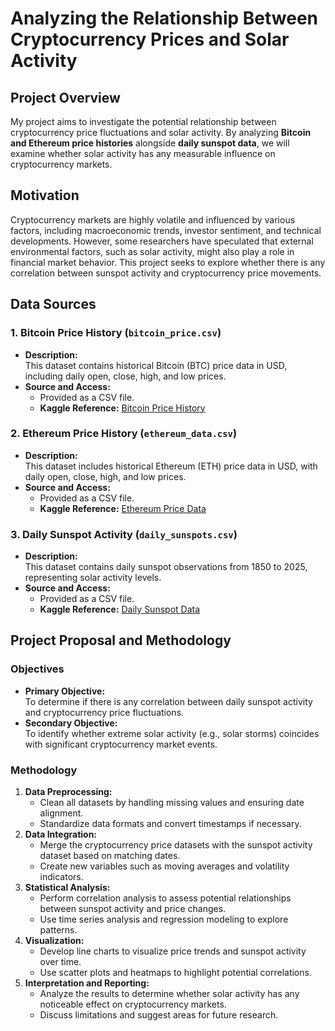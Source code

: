 # Analyzing the Relationship Between Cryptocurrency Prices and Solar Activity

## Project Overview
My project aims to investigate the potential relationship between cryptocurrency price fluctuations and solar activity. By analyzing **Bitcoin and Ethereum price histories** alongside **daily sunspot data**, we will examine whether solar activity has any measurable influence on cryptocurrency markets.

## Motivation
Cryptocurrency markets are highly volatile and influenced by various factors, including macroeconomic trends, investor sentiment, and technical developments. However, some researchers have speculated that external environmental factors, such as solar activity, might also play a role in financial market behavior. This project seeks to explore whether there is any correlation between sunspot activity and cryptocurrency price movements.

## Data Sources

### 1. Bitcoin Price History (`bitcoin_price.csv`)
- **Description:**  
  This dataset contains historical Bitcoin (BTC) price data in USD, including daily open, close, high, and low prices.
- **Source and Access:**  
  - Provided as a CSV file.
  - **Kaggle Reference:** [Bitcoin Price History](https://www.kaggle.com/datasets/saswattulo/bitcoin-price-history-btc-usd)

### 2. Ethereum Price History (`ethereum_data.csv`)
- **Description:**  
  This dataset includes historical Ethereum (ETH) price data in USD, with daily open, close, high, and low prices.
- **Source and Access:**  
  - Provided as a CSV file.
  - **Kaggle Reference:** [Ethereum Price Data](https://www.kaggle.com/datasets/varpit94/ethereum-data)

### 3. Daily Sunspot Activity (`daily_sunspots.csv`)
- **Description:**  
  This dataset contains daily sunspot observations from 1850 to 2025, representing solar activity levels.
- **Source and Access:**  
  - Provided as a CSV file.
  - **Kaggle Reference:** [Daily Sunspot Data](https://www.kaggle.com/datasets/patrickfleith/daily-sunspots-dataset?select=daily_sunspots_time_series_1850-01_2025-01.csv)

## Project Proposal and Methodology

### Objectives
- **Primary Objective:**  
  To determine if there is any correlation between daily sunspot activity and cryptocurrency price fluctuations.
- **Secondary Objective:**  
  To identify whether extreme solar activity (e.g., solar storms) coincides with significant cryptocurrency market events.

### Methodology
1. **Data Preprocessing:**  
   - Clean all datasets by handling missing values and ensuring date alignment.
   - Standardize data formats and convert timestamps if necessary.
2. **Data Integration:**  
   - Merge the cryptocurrency price datasets with the sunspot activity dataset based on matching dates.
   - Create new variables such as moving averages and volatility indicators.
3. **Statistical Analysis:**  
   - Perform correlation analysis to assess potential relationships between sunspot activity and price changes.
   - Use time series analysis and regression modeling to explore patterns.
4. **Visualization:**  
   - Develop line charts to visualize price trends and sunspot activity over time.
   - Use scatter plots and heatmaps to highlight potential correlations.
5. **Interpretation and Reporting:**  
   - Analyze the results to determine whether solar activity has any noticeable effect on cryptocurrency markets.
   - Discuss limitations and suggest areas for future research.
